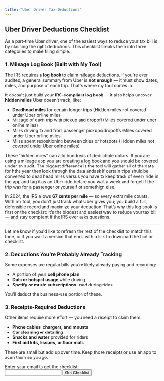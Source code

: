 ```yaml
---
title: "Uber Driver Tax Deductions"
---
```


## Uber Driver Deductions Checklist

As a part-time Uber driver, one of the easiest ways to reduce your tax bill is by claiming the right deductions. This checklist breaks them into three categories to make filing simple.


### 1. **Mileage Log Book (Built with My Tool)**

The IRS requires a **log book** to claim mileage deductions. If you're ever audited, a general summary from Uber is **not enough** — it must show dates, miles, and purpose of each trip. That's where my tool comes in.

It doesn't just build your **IRS-compliant log book** — it also helps uncover **hidden miles** Uber doesn’t track, like:
- **Deadhead miles** for certain longer trips  (Hidden miles not covered under Uber online miles)
- Mileage of each trip with pickup and dropoff (Miles covered under uber online miles)
- Miles driving to and from passenger pickups/dropoffs (Miles covered under Uber online miles)
- Miles spent repositioning between cities or hotspots (Hidden miles not covered under Uber online miles)

These “hidden miles” can add hundreds of deductible dollars.
If you are using a mileage app you are creating a log book and you should be covered under an audit. The biggest difference is the tool will gather all of the data for hthe year then look through the data andask if certain trips shuld be converted to dead head miles versus you have to keep track of every ride in the app and tag it as an Uber ride before you wait a week and forget if the trip was for a passenger or yourself or somethign else.

In 2024, the IRS allows **67 cents per mile** — so every extra mile counts. With my tool, you don’t just track what Uber gives you; you build a full, defensible record and maximize your deduction. That’s why this log book is first on the checklist: it’s the biggest and easiest way to reduce your tax bill — and stay compliant if the IRS ever asks questions.

---

Let me know if you'd like to refresh the rest of the checklist to match this tone, or if you want a version that ends with a link to download the tool or checklist.

### 2. **Deductions You’re Probably Already Tracking**  
Some expenses are regular bills you’re likely already paying and recording:
- A portion of your **cell phone plan**
- **Data or hotspot usage** while driving
- **Spotify or music subscriptions** used during rides

You’ll deduct the business-use portion of these.

### 3. **Receipts-Required Deductions**  
Other items require more effort — you need a receipt to claim them:
- **Phone cables, chargers, and mounts**
- **Car cleaning or detailing**
- **Snacks and water** provided for riders
- **First aid kits, tissues, or floor mats**

These are small but add up over time. Keep those receipts or use an app to scan them as you go.


<form id="ymiles-form">
  <label for="email">Enter your email to get the checklist:</label><br>
  <input type="email" name="email" id="email" required>
  <button type="submit">Get Checklist</button>
</form>

<script>
  const scriptURL = "https://script.google.com/macros/s/AKfycbxSj3bQyEzqkYWQ-bSMcB64TD5qIPCQn06k8jkPHxsMb6TOLRnth8E-bc4bTxCVl7qrsg/exec"; // Replace with your web app URL
  const redirectURL = "/checklist-thankyou"; // Replace with your actual page

  document.getElementById("ymiles-form").addEventListener("submit", function(e) {
    e.preventDefault();
    const formData = new FormData();
    formData.append("email", document.getElementById("email").value);

    fetch(scriptURL, {
      method: "POST",
      body: formData
    })
    .then(response => response.text())
    .then(result => {
      if (result.trim() === "success") {
        window.location.href = redirectURL;
      } else {
        alert("Something went wrong. Please try again.");
      }
    })
    .catch(error => {
      alert("Error submitting form.");
      console.error("Error!", error.message);
    });
  });
</script>

